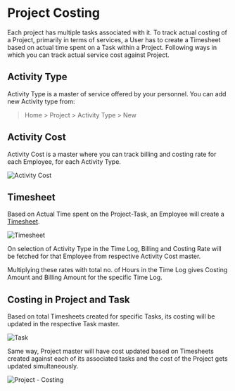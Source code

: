 <!-- add-breadcrumbs -->
# Project Costing

Each project has multiple tasks associated with it. To track actual costing of a Project, primarily in terms of services, a User has to create a Timesheet based on actual time spent on a Task within a Project. Following ways in which you can track actual service cost against Project.

## Activity Type

Activity Type is a master of service offered by your personnel. You can add new Activity type from:

> Home > Project > Activity Type > New

## Activity Cost

Activity Cost is a master where you can track billing and costing rate for each Employee, for each Activity Type.

<img class="screenshot" alt="Activity Cost" src="{{docs_base_url}}/assets/img/project/projects-activity-cost.png">

## Timesheet

Based on Actual Time spent on the Project-Task, an Employee will create a [Timesheet](/docs/user/manual/en/projects/timesheets/).

<img class="screenshot" alt="Timesheet" src="{{docs_base_url}}/assets/img/project/projects-timesheet.png">

On selection of Activity Type in the Time Log, Billing and Costing Rate will be fetched for that Employee from respective Activity Cost master. 

Multiplying these rates with total no. of Hours in the Time Log gives Costing Amount and Billing Amount for the specific Time Log.

## Costing in Project and Task

Based on total Timesheets created for specific Tasks, its costing will be updated in the respective Task master. 

<img class="screenshot" alt="Task" src="{{docs_base_url}}/assets/img/project/projects-task-costing.png">

Same way, Project master will have cost updated based on Timesheets created against each of its associated tasks and the cost of the Project gets updated simultaneously.

<img class="screenshot" alt="Project - Costing" src="{{docs_base_url}}/assets/img/project/projects-costing-and-billing.png">


